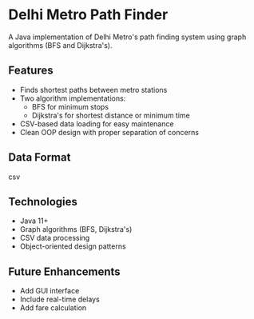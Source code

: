# Delhi Metro Path Finder

A Java implementation of Delhi Metro's path finding system using graph algorithms (BFS and Dijkstra's).

## Features

- Finds shortest paths between metro stations
- Two algorithm implementations:
  - BFS for minimum stops
  - Dijkstra's for shortest distance or minimum time
- CSV-based data loading for easy maintenance
- Clean OOP design with proper separation of concerns

## Data Format

csv


## Technologies

- Java 11+
- Graph algorithms (BFS, Dijkstra's)
- CSV data processing
- Object-oriented design patterns

## Future Enhancements

- Add GUI interface
- Include real-time delays
- Add fare calculation
